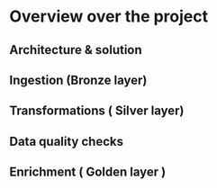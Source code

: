 # Overview over the project

## Architecture & solution

## Ingestion (Bronze layer)

## Transformations ( Silver layer)

## Data quality checks

## Enrichment ( Golden layer )
